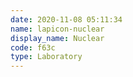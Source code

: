 ```yaml
---
date: 2020-11-08 05:11:34
name: lapicon-nuclear
display_name: Nuclear
code: f63c
type: Laboratory
---
```

